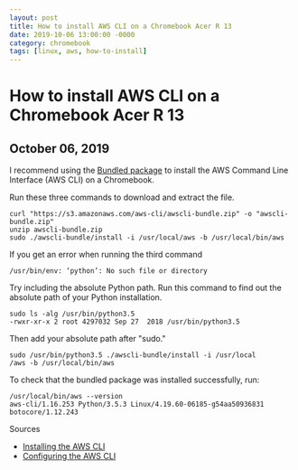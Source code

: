 ```yaml
---
layout: post
title: How to install AWS CLI on a Chromebook Acer R 13
date: 2019-10-06 13:00:00 -0000
category: chromebook
tags: [linux, aws, how-to-install]
---
```

# How to install AWS CLI on a Chromebook Acer R 13

## October 06, 2019

I recommend using the [Bundled package](https://docs.amazonaws.cn/en_us/cli/latest/userguide/install-bundle.html#install-bundle-other) to install the AWS Command Line Interface (AWS CLI) on a Chromebook.

Run these three commands to download and extract the file.

```
curl "https://s3.amazonaws.com/aws-cli/awscli-bundle.zip" -o "awscli-bundle.zip"
unzip awscli-bundle.zip
sudo ./awscli-bundle/install -i /usr/local/aws -b /usr/local/bin/aws
```

If you get an error when running the third command

`/usr/bin/env: ‘python’: No such file or directory`

Try including the absolute Python path.
Run this command to find out the absolute path of your Python installation.

```
sudo ls -alg /usr/bin/python3.5
-rwxr-xr-x 2 root 4297032 Sep 27  2018 /usr/bin/python3.5
```

Then add your absolute path after "sudo."

```
sudo /usr/bin/python3.5 ./awscli-bundle/install -i /usr/local
/aws -b /usr/local/bin/aws
```

To check that the bundled package was installed successfully, run:

```
/usr/local/bin/aws --version
aws-cli/1.16.253 Python/3.5.3 Linux/4.19.60-06185-g54aa50936831 botocore/1.12.243
```

Sources
- [Installing the AWS CLI](https://docs.aws.amazon.com/cli/latest/userguide/cli-chap-install.html)
- [Configuring the AWS CLI](https://docs.aws.amazon.com/cli/latest/userguide/cli-chap-configure.html)
